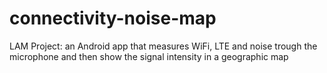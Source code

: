 # connectivity-noise-map
LAM Project: an Android app that measures WiFi, LTE and noise trough the microphone and then show the signal intensity in a geographic map
